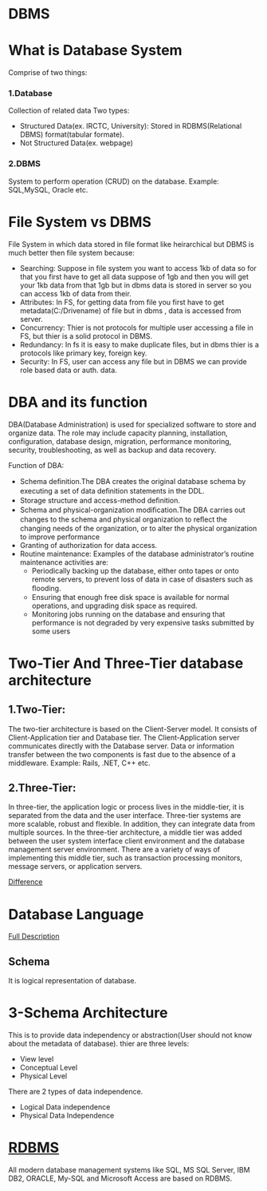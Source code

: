 # DBMS
# What is Database System
Comprise of two things:

### 1.Database

Collection of related data
Two types:
- Structured Data(ex. IRCTC, University): Stored in RDBMS(Relational DBMS) format(tabular formate).
- Not Structured Data(ex. webpage)

### 2.DBMS

System to perform operation (CRUD) on the database.
Example: SQL,MySQL, Oracle etc.

# File System vs DBMS

File System in which data stored in file format like heirarchical but DBMS is much better then file system because:

- Searching: Suppose in file system you want to access 1kb of data so for that you first have to get all data suppose of 1gb and then you will get your 1kb data from that 1gb but in dbms data is stored in server so you can access 1kb of data from their. 
- Attributes: In FS, for getting data from file you first have to get metadata(C:/Drivename) of file but in dbms , data is accessed from server.
- Concurrency: Thier is not protocols for multiple user accessing a file in FS, but thier is a solid protocol in DBMS.
- Redundancy: In fs it is easy to make duplicate files, but in dbms thier is a protocols like primary key, foreign key.
- Security: In FS, user can access any file but in DBMS we can provide role based data or auth. data.

# DBA and its function

DBA(Database Administration) is used for specialized software to store and organize data. The role may include capacity planning, installation, configuration, database design, migration, performance monitoring, security, troubleshooting, as well as backup and data recovery.

Function of DBA:

- Schema deﬁnition.The DBA creates the original database schema by executing a set of data deﬁnition statements in the DDL.
- Storage structure and access-method deﬁnition.
- Schema and physical-organization modiﬁcation.The DBA carries out changes to the schema and physical organization to reﬂect the changing needs of the organization, or to alter the physical organization to improve performance
- Granting of authorization for data access.
- Routine maintenance:
  Examples of the database administrator’s routine maintenance activities are:
  - Periodically backing up the database, either onto tapes or onto remote servers, to prevent loss of data in case of disasters such as ﬂooding.
  - Ensuring that enough free disk space is available for normal operations, and upgrading disk space as required.
  - Monitoring jobs running on the database and ensuring that performance is not degraded by very expensive tasks submitted by some users

# Two-Tier And Three-Tier database architecture

## 1.Two-Tier:

The two-tier architecture is based on the Client-Server model. It consists of Client-Application tier and Database tier. The Client-Application server communicates directly with the Database server. Data or information transfer between the two components is fast due to the absence of a middleware.
Example: Rails, .NET, C++ etc.

## 2.Three-Tier: 

In three-tier, the application logic or process lives in the middle-tier, it is separated from the data and the user interface. Three-tier systems are more scalable, robust and flexible. In addition, they can integrate data from multiple sources. In the three-tier architecture, a middle tier was added between the user system interface client environment and the database management server environment. There are a variety of ways of implementing this middle tier, such as transaction processing monitors, message servers, or application servers.

[Difference](https://www.geeksforgeeks.org/difference-between-two-tier-and-three-tier-database-architecture/)

# Database Language

[Full Description](https://www.geeksforgeeks.org/sql-ddl-dql-dml-dcl-tcl-commands/)

## Schema
It is logical representation of database.

# 3-Schema Architecture
This is to provide data independency or abstraction(User should not know about the metadata of database).
thier are three levels:
- View level
- Conceptual Level
- Physical Level

There are 2 types of data independence.
- Logical Data independence
- Physical Data Independence

# [RDBMS](https://www.javatpoint.com/what-is-rdbms)
All modern database management systems like SQL, MS SQL Server, IBM DB2, ORACLE, My-SQL and Microsoft Access are based on RDBMS.
